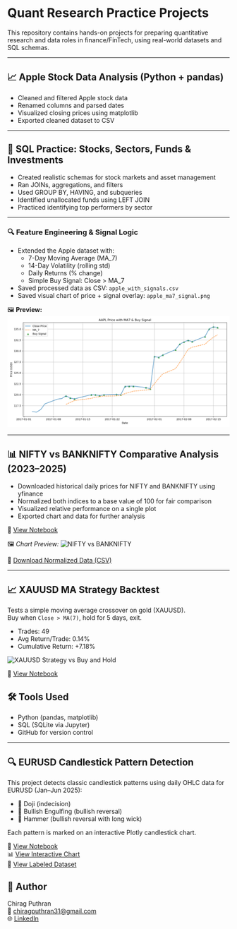 # Quant Research Practice Projects

This repository contains hands-on projects for preparing quantitative research and data roles in finance/FinTech, using real-world datasets and SQL schemas.

---

## 📈 Apple Stock Data Analysis (Python + pandas)

- Cleaned and filtered Apple stock data
- Renamed columns and parsed dates
- Visualized closing prices using matplotlib
- Exported cleaned dataset to CSV

---

## 💾 SQL Practice: Stocks, Sectors, Funds & Investments

- Created realistic schemas for stock markets and asset management
- Ran JOINs, aggregations, and filters
- Used GROUP BY, HAVING, and subqueries
- Identified unallocated funds using LEFT JOIN
- Practiced identifying top performers by sector

---

### 🔍 Feature Engineering & Signal Logic

- Extended the Apple dataset with:
  - 7-Day Moving Average (MA_7)
  - 14-Day Volatility (rolling std)
  - Daily Returns (% change)
  - Simple Buy Signal: Close > MA_7
- Saved processed data as CSV: `apple_with_signals.csv`
- Saved visual chart of price + signal overlay: `apple_ma7_signal.png`

🖼 **Preview:**
![Apple Signal Plot](apple_ma7_signal.png)

---


## 📊  NIFTY vs BANKNIFTY Comparative Analysis (2023–2025)

- Downloaded historical daily prices for NIFTY and BANKNIFTY using yfinance
- Normalized both indices to a base value of 100 for fair comparison
- Visualized relative performance on a single plot
- Exported chart and data for further analysis

📘 [View Notebook](./Nifty_banknifty_compare.ipynb)

🖼 *Chart Preview:*
![NIFTY vs BANKNIFTY](nifty_banknifty_comparison.png)

📄 [Download Normalized Data (CSV)](./nifty_banknifty_normalized.csv)


---

## 📈 XAUUSD MA Strategy Backtest

Tests a simple moving average crossover on gold (XAUUSD).  
Buy when `Close > MA(7)`, hold for 5 days, exit.

- Trades: 49
- Avg Return/Trade: 0.14%
- Cumulative Return: +7.18%

![XAUUSD Strategy vs Buy and Hold](xauusd_strategy_vs_bh.png)

📘 [View Notebook](./xauusd_ma_backtest.ipynb)

## 🛠 Tools Used

- Python (pandas, matplotlib)
- SQL (SQLite via Jupyter)
- GitHub for version control

---

## 🔍 EURUSD Candlestick Pattern Detection

This project detects classic candlestick patterns using daily OHLC data for EURUSD (Jan–Jun 2025):

- 📍 Doji (indecision)
- 🔺 Bullish Engulfing (bullish reversal)
- 💎 Hammer (bullish reversal with long wick)

Each pattern is marked on an interactive Plotly candlestick chart.

📘 [View Notebook](./5.eurusd_candlestick_patterns.ipynb)  
📊 [View Interactive Chart](./5.eurusd_candlestick_patterns.html)  
📄 [View Labeled Dataset](./5.EURUSD_patterns_2025.csv)




## 🔗 Author

Chirag Puthran  
📧 chiragputhran31@gmail.com  
🌐 [LinkedIn](https://linkedin.com/in/chirag-puthran-01a316208)
